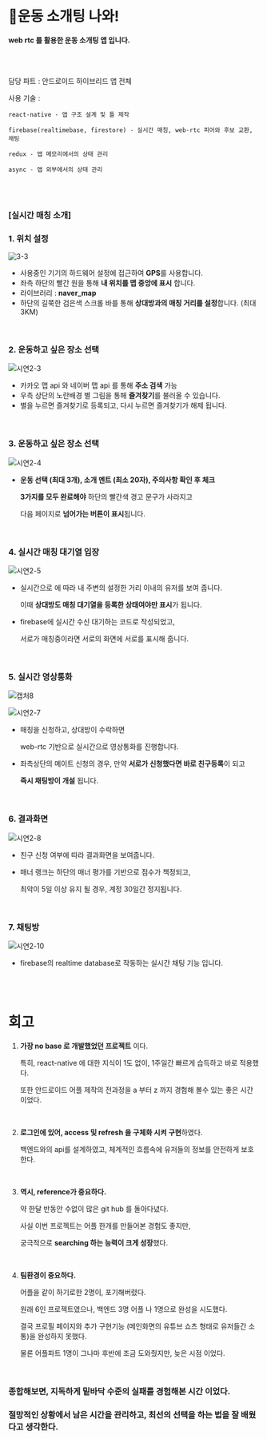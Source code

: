 # :running:운동 소개팅 나와!

**web rtc 를 활용한 운동 소개팅 앱 입니다.**

<br>

<br>

담당 파트 : 안드로이드 하이브리드 앱 전체

사용 기술 : 

```
react-native - 앱 구조 설계 및 틀 제작 

firebase(realtimebase, firestore) - 실시간 매칭, web-rtc 피어와 후보 교환, 채팅

redux - 앱 메모리에서의 상태 관리

async - 앱 외부에서의 상태 관리
```

<br>

<br>

### [실시간 매칭 소개]

### 1. 위치 설정

![3-3](https://user-images.githubusercontent.com/89068148/192576542-a56def59-e7ac-40ff-9d6f-906734f3d0d6.PNG)

- 사용중인 기기의 하드웨어 설정에 접근하여 **GPS**를 사용합니다.
- 좌측 하단의 빨간 원을 통해 **내 위치를 맵 중앙에 표시** 합니다.
- 라이브러리 : **naver_map**
- 하단의 길쭉한 검은색 스크롤 바를 통해 **상대방과의 매칭 거리를 설정**합니다. (최대 3KM)

<br>

### 2. 운동하고 싶은 장소 선택

![시연2-3](https://user-images.githubusercontent.com/89068148/192576555-c247c114-87d6-40d7-afdf-601963c5adde.PNG)

- 카카오 맵 api 와 네이버 맵 api 를 통해 **주소 검색** 가능
- 우측 상단의 노란배경 별 그림을 통해 **즐겨찾기**를 불러올 수 있습니다.
- 별을 누르면 즐겨찾기로 등록되고, 다시 누르면 즐겨찾기가 해제 됩니다.

<br>

### 3. 운동하고 싶은 장소 선택

![시연2-4](https://user-images.githubusercontent.com/89068148/192576559-f648a3d1-83bb-4858-a4d2-a9725bdff284.PNG)

- **운동 선택 (최대 3개), 소개 멘트 (최소 20자), 주의사항 확인 후 체크**

  **3가지를 모두 완료해야** 하단의 빨간색 경고 문구가 사라지고 

  다음 페이지로 **넘어가는 버튼이 표시**됩니다.

<br>

### 4. 실시간 매칭 대기열 입장

![시연2-5](https://user-images.githubusercontent.com/89068148/192576562-18191849-9b1c-49cc-a509-84da33f0026d.PNG)

- 실시간으로 에 따라 내 주변의  설정한 거리 이내의 유저를 보여 줍니다.

  이때 **상대방도 매칭 대기열을 등록한 상태여야만 표시**가 됩니다.

- firebase에 실시간 수신 대기하는 코드로 작성되었고, 

  서로가 매칭중이라면 서로의 화면에 서로를 표시해 줍니다.

<br>

### 5. 실시간 영상통화

![캡처8](https://user-images.githubusercontent.com/89068148/192576815-66ebac61-d484-4053-b865-1be549a3807e.PNG)

![시연2-7](https://user-images.githubusercontent.com/89068148/192576566-2b357379-ecdd-4912-908e-05d942f950eb.PNG)

- 매칭을 신청하고, 상대방이 수락하면

  web-rtc 기반으로 실시간으로 영상통화를 진행합니다.

- 좌측상단의 메이트 신청의 경우, 만약 **서로가 신청했다면 바로 친구등록**이 되고

  **즉시 채팅방이 개설** 됩니다.

<br>

### 6. 결과화면

![시연2-8](https://user-images.githubusercontent.com/89068148/192576569-22895734-21db-4640-8963-702b3da6193a.PNG)

- 친구 신청 여부에 따라 결과화면을 보여줍니다.

- 매너 랭크는 하단의 매너 평가를 기반으로 점수가 책정되고, 

  최악이 5일 이상 유지 될 경우, 계정 30일간 정지됩니다.

<br>

### 7. 채팅방

![시연2-10](https://user-images.githubusercontent.com/89068148/192576573-538c0750-9cb5-408c-a51a-f4cd6857b75f.PNG)

- firebase의 realtime database로 작동하는 실시간 채팅 기능 입니다.

<br>

<br>

# 회고

1. **가장 no base 로 개발했었던 프로젝트** 이다.

   특히, react-native 에 대한 지식이 1도 없이, 1주일간 빠르게 습득하고 바로 적용했다.

   또한 안드로이드 어플 제작의 전과정을 a 부터 z 까지 경험해 볼수 있는 좋은 시간 이었다.

<br>

2. **로그인에 있어, access 및 refresh 을 구체화 시켜 구현**하였다.

   백엔드와의 api를 설계하였고, 체계적인 흐름속에 유저들의 정보를 안전하게 보호한다.

<br>

3. **역시, reference가 중요하다.**

   약 한달 반동안 수없이 많은 git hub 를 돌아다녔다.

   사실 이번 프로젝트는 어플 한개를 만들어본 경험도 좋지만, 

   궁극적으로 **searching 하는 능력이 크게 성장**했다.

<br>

4. **팀환경이 중요하다.**

   어플을 같이 하기로한 2명이, 포기해버렸다.

   원래 6인 프로젝트였으나, 백엔드 3명 어플 나 1명으로 완성을 시도했다.

   결국 프로필 페이지와 추가 구현기능 (메인화면의 유튜브 쇼츠 형태로 유저들간 소통)을 완성하지 못했다.

   물론 어플파트 1명이 그나마 후반에 조금 도와줬지만, 늦은 시점 이었다.

<br>

### 종합해보면, 지독하게 밑바닥 수준의 실패를 경험해본 시간 이었다.

### 절망적인 상황에서 남은 시간을 관리하고, 최선의 선택을 하는 법을 잘 배웠다고 생각한다.
